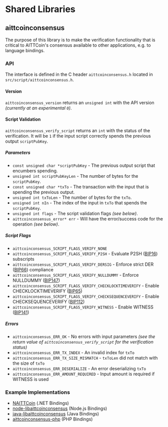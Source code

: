 Shared Libraries
================

## aittcoinconsensus

The purpose of this library is to make the verification functionality that is critical to AITTCoin's consensus available to other applications, e.g. to language bindings.

### API

The interface is defined in the C header `aittcoinconsensus.h` located in  `src/script/aittcoinconsensus.h`.

#### Version

`aittcoinconsensus_version` returns an `unsigned int` with the API version *(currently at an experimental `0`)*.

#### Script Validation

`aittcoinconsensus_verify_script` returns an `int` with the status of the verification. It will be `1` if the input script correctly spends the previous output `scriptPubKey`.

##### Parameters
- `const unsigned char *scriptPubKey` - The previous output script that encumbers spending.
- `unsigned int scriptPubKeyLen` - The number of bytes for the `scriptPubKey`.
- `const unsigned char *txTo` - The transaction with the input that is spending the previous output.
- `unsigned int txToLen` - The number of bytes for the `txTo`.
- `unsigned int nIn` - The index of the input in `txTo` that spends the `scriptPubKey`.
- `unsigned int flags` - The script validation flags *(see below)*.
- `aittcoinconsensus_error* err` - Will have the error/success code for the operation *(see below)*.

##### Script Flags
- `aittcoinconsensus_SCRIPT_FLAGS_VERIFY_NONE`
- `aittcoinconsensus_SCRIPT_FLAGS_VERIFY_P2SH` - Evaluate P2SH ([BIP16](https://github.com/bitcoin/bips/blob/master/bip-0016.mediawiki)) subscripts
- `aittcoinconsensus_SCRIPT_FLAGS_VERIFY_DERSIG` - Enforce strict DER ([BIP66](https://github.com/bitcoin/bips/blob/master/bip-0066.mediawiki)) compliance
- `aittcoinconsensus_SCRIPT_FLAGS_VERIFY_NULLDUMMY` - Enforce NULLDUMMY ([BIP147](https://github.com/bitcoin/bips/blob/master/bip-0147.mediawiki))
- `aittcoinconsensus_SCRIPT_FLAGS_VERIFY_CHECKLOCKTIMEVERIFY` - Enable CHECKLOCKTIMEVERIFY ([BIP65](https://github.com/bitcoin/bips/blob/master/bip-0065.mediawiki))
- `aittcoinconsensus_SCRIPT_FLAGS_VERIFY_CHECKSEQUENCEVERIFY` - Enable CHECKSEQUENCEVERIFY ([BIP112](https://github.com/bitcoin/bips/blob/master/bip-0112.mediawiki))
- `aittcoinconsensus_SCRIPT_FLAGS_VERIFY_WITNESS` - Enable WITNESS ([BIP141](https://github.com/bitcoin/bips/blob/master/bip-0141.mediawiki))

##### Errors
- `aittcoinconsensus_ERR_OK` - No errors with input parameters *(see the return value of `aittcoinconsensus_verify_script` for the verification status)*
- `aittcoinconsensus_ERR_TX_INDEX` - An invalid index for `txTo`
- `aittcoinconsensus_ERR_TX_SIZE_MISMATCH` - `txToLen` did not match with the size of `txTo`
- `aittcoinconsensus_ERR_DESERIALIZE` - An error deserializing `txTo`
- `aittcoinconsensus_ERR_AMOUNT_REQUIRED` - Input amount is required if WITNESS is used

### Example Implementations
- [NAITTCoin](https://github.com/NicolasDorier/NAITTCoin/blob/master/NAITTCoin/Script.cs#L814) (.NET Bindings)
- [node-libaittcoinconsensus](https://github.com/bitpay/node-libaittcoinconsensus) (Node.js Bindings)
- [java-libaittcoinconsensus](https://github.com/dexX7/java-libaittcoinconsensus) (Java Bindings)
- [aittcoinconsensus-php](https://github.com/Bit-Wasp/aittcoinconsensus-php) (PHP Bindings)

